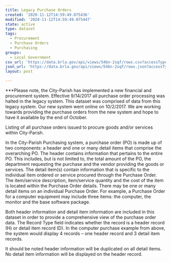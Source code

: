 ```yaml
---
title: Legacy Purchase Orders
created: '2020-11-12T14:59:49.075436'
modified: '2020-11-12T14:59:49.075447'
state: active
type: dataset
tags:
  - Procurement
  - Purchase Orders
  - Purchasing
groups:
  - Local Government
csv_url: 'https://data.brla.gov/api/views/54bn-2sqf/rows.csv?accessType=DOWNLOAD'
json_url: 'https://data.brla.gov/api/views/54bn-2sqf/rows.json?accessType=DOWNLOAD'
layout: post

---
```

***Please note, the City-Parish has implemented a new financial and procurement system.  Effective 9/14/2017 all purchase order processing was halted in the legacy system.  This dataset was comprised of data from this legacy system.  Our new system went online on 10/2/2017.  We are working towards providing the purchase orders from the new system and hope to have it available by the end of October.

Listing of all purchase orders issued to procure goods and/or services within City-Parish.

In the City-Parish Purchasing system, a purchase order (PO) is made up of two components: a header and one or many detail items that comprise the overarching PO. The header contains information that pertains to the entire PO. This includes, but is not limited to,  the total amount of the PO, the department requesting the purchase and the vendor providing the goods or services. The detail item(s) contain information that is specific to the individual item ordered or service procured through the Purchase Order. The item/service description, item/service quantity and the cost of the item is located within the Purchase Order details. There may be one or many detail items on an individual Purchase Order. For example, a Purchase Order for a computer equipment may include three items: the computer, the monitor and the base software package.

Both header information and detail item information are included in this dataset in order to provide a comprehensive view of the purchase order data. The Record Type field indicates whether the record is a header record (H) or detail item record (D). In the computer purchase example from above, the system would display 4 records – one header record and 3 detail item records.  

It should be noted header information will be duplicated on all detail items. No detail item information will be displayed on the header record.
